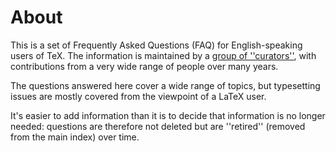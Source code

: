 # About

This is a set of Frequently Asked Questions (FAQ) for English-speaking users of
TeX. The information is maintained by a [group of
''curators''](https://github.com/tex-faq), with contributions from a very wide
range of people over many years.

The questions answered here cover a wide range of topics, but typesetting
issues are mostly covered from the viewpoint of a LaTeX user.

It's easier to add information than it is to decide that information is no
longer needed: questions are therefore not deleted but are ''retired'' (removed
from the main index) over time.
